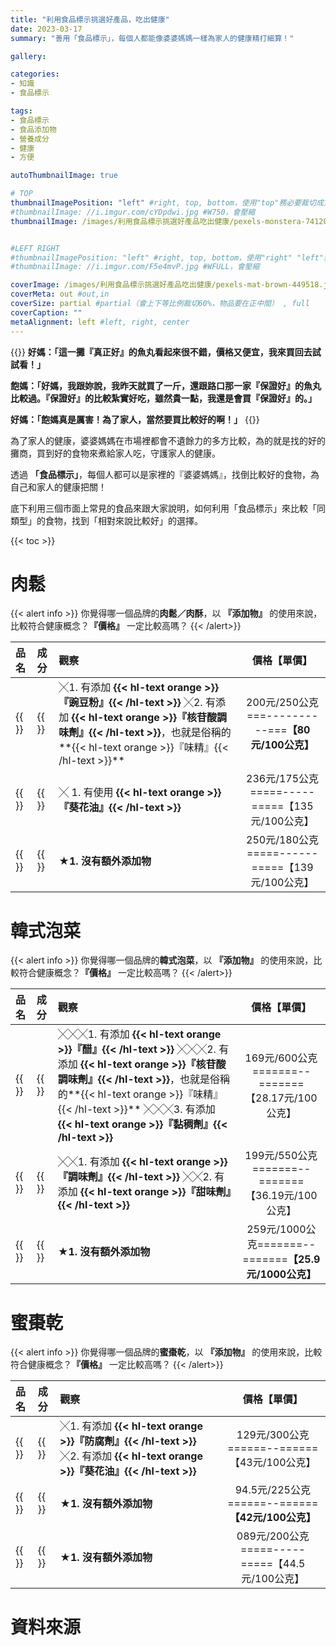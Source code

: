 ```yaml
---
title: "利用食品標示挑選好產品，吃出健康"
date: 2023-03-17
summary: "善用「食品標示」，每個人都能像婆婆媽媽一樣為家人的健康精打細算！"

gallery: 

categories:
- 知識
- 食品標示

tags:
- 食品標示
- 食品添加物
- 營養成分
- 健康
- 方便

autoThumbnailImage: true

# TOP
thumbnailImagePosition: "left" #right, top, bottom，使用"top"務必要裁切成寬度750，這樣才會正確顯示，其他用原尺寸即可
#thumbnailImage: //i.imgur.com/cYDpdwi.jpg #W750，會壓縮
thumbnailImage: /images/利用食品標示挑選好產品吃出健康/pexels-monstera-7412095.jpg #W750，會壓縮


#LEFT RIGHT
#thumbnailImagePosition: "left" #right, top, bottom，使用"right" "left"務必要裁切成接近正方形，這樣才會正確顯示
#thumbnailImage: //i.imgur.com/F5e4mvP.jpg #WFULL，會壓縮

coverImage: /images/利用食品標示挑選好產品吃出健康/pexels-mat-brown-449518.jpg #上下會等比例裁切，左右不變，WFULL
coverMeta: out #out,in
coverSize: partial #partial（會上下等比例裁切60%，物品要在正中間） , full
coverCaption: ""
metaAlignment: left #left, right, center
---
```

{{<alert info>}}
**好媽：「這一攤『真正好』的魚丸看起來很不錯，價格又便宜，我來買回去試試看！」**

**飽媽：「好媽，我跟妳說，我昨天就買了一斤，還跟路口那一家『保證好』的魚丸比較過。『保證好』的比較紮實好吃，雖然貴一點，我還是會買『保證好』的。」**

**好媽：「飽媽真是厲害！為了家人，當然要買比較好的啊！」**
{{</alert>}}

為了家人的健康，婆婆媽媽在市場裡都會不遺餘力的多方比較，為的就是找的好的攤商，買到好的食物來煮給家人吃，守護家人的健康。

透過 **「食品標示」**，每個人都可以是家裡的『婆婆媽媽』，找倒比較好的食物，為自己和家人的健康把關！

底下利用三個市面上常見的食品來跟大家說明，如何利用「食品標示」來比較「同類型」的食物，找到「相對來說比較好」的選擇。

{{< toc >}}

# 肉鬆

{{< alert info >}}
你覺得哪一個品牌的**肉鬆／肉酥**，以 **『添加物』** 的使用來說，比較符合健康概念？**『價格』** 一定比較高嗎？
{{< /alert>}}

| **品名** | **成分** | **觀察** | **價格【單價】** |
|:--|:--|:--|:--:|
|{{<image classes="nocaption fancybox fig-66" thumbnail-width="70%" thumbnail-height="70%" src="/images/利用食品標示挑選好產品吃出健康/00-XXX豬肉酥食標.jpg" title="" >}}|{{<image classes="nocaption fancybox fig-66" thumbnail-width="73%" thumbnail-height="73%" src="/images/利用食品標示挑選好產品吃出健康/00-XXX豬肉酥營標.jpg" title="" >}}|╳1. 有添加 **{{< hl-text orange >}}『豌豆粉』{{< /hl-text >}}** ╳2. 有添加 **{{< hl-text orange >}}『核苷酸調味劑』{{< /hl-text >}}**，也就是俗稱的**{{< hl-text orange >}}『味精』{{< /hl-text >}}**|200元/250公克===----------===**【80元/100公克】**|
|{{<image classes="nocaption fancybox fig-66" thumbnail-width="90%" thumbnail-height="90%" src="/images/利用食品標示挑選好產品吃出健康/00-YY純豬肉鬆食標.jpg" title="" >}}|{{<image classes="nocaption fancybox fig-66" thumbnail-width="60%" thumbnail-height="60%" src="/images/利用食品標示挑選好產品吃出健康/00-YY純豬肉鬆營標.jpg" title="" >}}|╳	1. 有使用 **{{< hl-text orange >}}『葵花油』{{< /hl-text >}}**|236元/175公克=====-----=====【135元/100公克】|
|{{<image classes="nocaption fancybox fig-66" thumbnail-width="70%" thumbnail-height="70%" src="/images/利用食品標示挑選好產品吃出健康/00-肉酥食標.jpg" title="" >}}|{{<image classes="nocaption fancybox fig-66" thumbnail-width="70%" thumbnail-height="70%" src="/images/利用食品標示挑選好產品吃出健康/00-肉酥營標.jpg" title="" >}}|**★1. 沒有額外添加物**|250元/180公克=====------=====【139元/100公克】|

# 韓式泡菜

{{< alert info >}}
你覺得哪一個品牌的**韓式泡菜**，以 **『添加物』** 的使用來說，比較符合健康概念？**『價格』** 一定比較高嗎？
{{< /alert>}}

| **品名** | **成分** | **觀察** | **價格【單價】** |
|:--|:--|:--|:--:|
|{{<image classes="nocaption fancybox fig-66" thumbnail-width="70%" thumbnail-height="70%" src="/images/利用食品標示挑選好產品吃出健康/11-梨花院韓式泡菜食標.jpg" title="" >}}|{{<image classes="nocaption fancybox fig-66" thumbnail-width="85%" thumbnail-height="85%" src="/images/利用食品標示挑選好產品吃出健康/11-梨花院韓式泡菜營標.jpg" title="" >}}|╳╳╳1. 有添加 **{{< hl-text orange >}}『醋』{{< /hl-text >}}** ╳╳╳2. 有添加 **{{< hl-text orange >}}『核苷酸調味劑』{{< /hl-text >}}**，也就是俗稱的**{{< hl-text orange >}}『味精』{{< /hl-text >}}** ╳╳╳3. 有添加 **{{< hl-text orange >}}『黏稠劑』{{< /hl-text >}}** |169元/600公克=======--=======【28.17元/100公克】|
|{{<image classes="nocaption fancybox fig-66" thumbnail-width="89%" thumbnail-height="89%" src="/images/利用食品標示挑選好產品吃出健康/11-正安泡菜食標.jpg" title="" >}}|{{<image classes="nocaption fancybox fig-66" thumbnail-width="80%" thumbnail-height="80%" src="/images/利用食品標示挑選好產品吃出健康/11-正安泡菜營標.jpg" title="" >}}|╳╳1. 有添加 **{{< hl-text orange >}}『調味劑』{{< /hl-text >}}** ╳╳2. 有添加 **{{< hl-text orange >}}『甜味劑』{{< /hl-text >}}**|199元/550公克=======--=======【36.19元/100公克】|
|{{<image classes="nocaption fancybox fig-66" thumbnail-width="60%" thumbnail-height="60%" src="/images/利用食品標示挑選好產品吃出健康/11-家鄉泡菜食標.jpg" title="" >}}|{{<image classes="nocaption fancybox fig-66" thumbnail-width="100%" thumbnail-height="100%" src="/images/利用食品標示挑選好產品吃出健康/11-家鄉泡菜營標.jpg" title="" >}}|**★1. 沒有額外添加物**|259元/1000公克=======--=======**【25.9元/1000公克】**|

# 蜜棗乾

{{< alert info >}}
你覺得哪一個品牌的**蜜棗乾**，以 **『添加物』** 的使用來說，比較符合健康概念？**『價格』** 一定比較高嗎？
{{< /alert>}}

| **品名** | **成分** | **觀察** | **價格【單價】** |
|:--|:--|:--|:--:|
|{{<image classes="nocaption fancybox fig-66" thumbnail-width="70%" thumbnail-height="70%" src="/images/利用食品標示挑選好產品吃出健康/22-黑棗去籽食標.jpg" title="" >}}|{{<image classes="nocaption fancybox fig-66" thumbnail-width="75%" thumbnail-height="75%" src="/images/利用食品標示挑選好產品吃出健康/22-黑棗去籽營標.jpg" title="" >}}|╳1. 有添加 **{{< hl-text orange >}}『防腐劑』{{< /hl-text >}}** ╳2. 有添加 **{{< hl-text orange >}}『葵花油』{{< /hl-text >}}**|129元/300公克======--======【43元/100公克】|
|{{<image classes="nocaption fancybox fig-66" thumbnail-width="78%" thumbnail-height="78%" src="/images/利用食品標示挑選好產品吃出健康/22-生機蜜棗乾食標.jpg" title="" >}}|{{<image classes="nocaption fancybox fig-66" thumbnail-width="70%" thumbnail-height="70%" src="/images/利用食品標示挑選好產品吃出健康/22-生機蜜棗乾營標.jpg" title="" >}}|**★1. 沒有額外添加物**|94.5元/225公克======--======**【42元/100公克】**|
|{{<image classes="nocaption fancybox fig-66" thumbnail-width="70%" thumbnail-height="70%" src="/images/利用食品標示挑選好產品吃出健康/22-蜜棗乾食標.jpg" title="" >}}|{{<image classes="nocaption fancybox fig-66" thumbnail-width="66%" thumbnail-height="66%" src="/images/利用食品標示挑選好產品吃出健康/22-蜜棗乾營標.jpg" title="" >}}|**★1. 沒有額外添加物**|089元/200公克=====-----=====【44.5元/100公克】|

# 資料來源
[^01]: [食品安全衛生管理法][URL1]\
[本頁頁首圖片來源：衛福部食藥署 食品標示諮詢服務平台 首頁][URL2]

[URL1]: http://www.foodlabel.org.tw/FdaFrontEndApp/Law/Edit?SystemId=aec0e175-c02b-4181-a019-a61e9958c6c1&clPublishStatus=1&key=
[URL2]: http://www.foodlabel.org.tw/FdaFrontEndApp/Home/Index